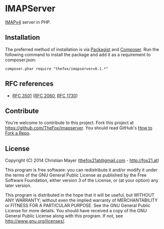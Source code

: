 # IMAPServer
[IMAPv4](https://tools.ietf.org/html/rfc3501) server in PHP.

## Installation
The preferred method of installation is via [Packagist](https://packagist.org/packages/thefox/imapserver) and [Composer](https://getcomposer.org/). Run the following command to install the package and add it as a requirement to composer.json:

`composer.phar require "thefox/imapserver=0.1.*"`

## RFC references
- [RFC 3501](https://tools.ietf.org/html/rfc3501) ([RFC 2060](https://tools.ietf.org/html/rfc2060), [RFC 1730](https://tools.ietf.org/html/rfc1730))

## Contribute
You're welcome to contribute to this project. Fork this project at <https://github.com/TheFox/imapserver>. You should read GitHub's [How to Fork a Repo](https://help.github.com/articles/fork-a-repo).

## License
Copyright (C) 2014 Christian Mayer (<thefox21at@gmail.com> - <http://fox21.at>)

This program is free software: you can redistribute it and/or modify it under the terms of the GNU General Public License as published by the Free Software Foundation, either version 3 of the License, or (at your option) any later version.

This program is distributed in the hope that it will be useful, but WITHOUT ANY WARRANTY; without even the implied warranty of MERCHANTABILITY or FITNESS FOR A PARTICULAR PURPOSE. See the GNU General Public License for more details. You should have received a copy of the GNU General Public License along with this program. If not, see <http://www.gnu.org/licenses/>.
